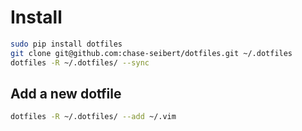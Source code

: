 # Install

```bash
sudo pip install dotfiles
git clone git@github.com:chase-seibert/dotfiles.git ~/.dotfiles
dotfiles -R ~/.dotfiles/ --sync
```

## Add a new dotfile

```bash
dotfiles -R ~/.dotfiles/ --add ~/.vim
```
